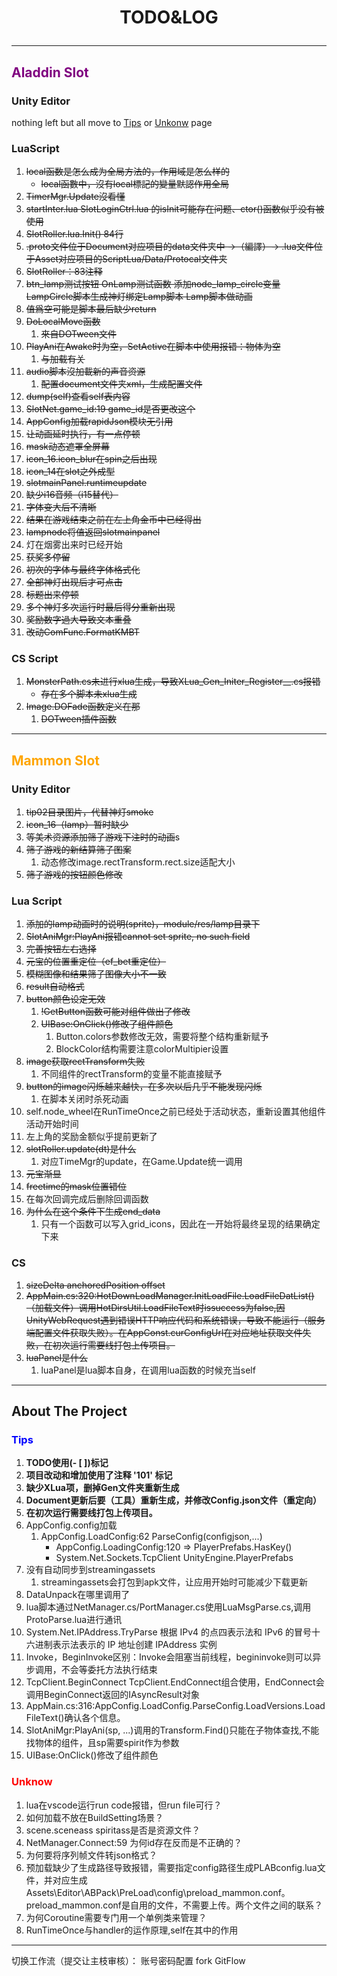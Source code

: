 # <p style = "text-align:center"> TODO&LOG </p>

<!--- [toc] --->

---
## <span style = "color:Purple"> Aladdin Slot </span>

### Unity Editor
nothing left but all move to [Tips](#Tips) or [Unkonw](#Unknow) page

### LuaScript

1. ~~local函数是怎么成为全局方法的，作用域是怎么样的~~
   - ~~local函數中，沒有local標記的變量默認作用全局~~
2. ~~TimerMgr.Update沒看懂~~
3. ~~startInter.lua SlotLoginCtrl.lua 的isInit可能存在问题、ctor()函数似乎没有被使用~~
4. ~~SlotRoller.lua.Init() 84行~~
5. ~~.proto文件位于Document对应项目的data文件夹中 ->（編譯）-> .lua文件位于Asset对应项目的ScriptLua/Data/Protocal文件夹~~
6. ~~SlotRoller：83注释~~
7. ~~btn_lamp测试按钮 OnLamp测试函数 添加node_lamp_circle变量 LampCircle脚本生成神灯绑定Lamp脚本 Lamp脚本做动画~~
8. ~~值爲空可能是脚本最后缺少return~~
9.  ~~DoLocalMove函数~~
    1. ~~來自DOTween文件~~
10. ~~PlayAni在Awake时为空，SetActive在脚本中使用报错：物体为空~~
    1. ~~与加载有关~~
11. ~~audio脚本沒加載新的声音资源~~
    1. ~~配置document文件夹xml，生成配置文件~~
12. ~~dump(self)查看self表内容~~
13. ~~SlotNet.game_id:19 game_id是否更改这个~~
14. ~~AppConfig加载rapidJson模块无引用~~
15. ~~让动画延时执行，有一点停顿~~
16. ~~mask动态遮罩全屏幕~~
17. ~~icon_16.icon_blur在spin之后出现~~
18. ~~icon_14在slot之外成型~~
19. ~~slotmainPanel.runtimeupdate~~
20. ~~缺少i16音频（i15替代）~~
21. ~~字体变大后不清晰~~
22. ~~结果在游戏结束之前在左上角金币中已经得出~~
23. ~~lampnode将值返回slotmainpanel~~
24. 灯在烟雾出来时已经开始
25. ~~获奖多停留~~
26. ~~初次的字体与最终字体格式化~~
27. ~~全部神灯出现后才可点击~~
28. ~~标题出来停顿~~
29. ~~多个神灯多次运行时最后得分重新出现~~
30. ~~奖励数字過大导致文本重叠~~
31. ~~改动ComFunc.FormatKMBT~~


### CS Script

1. ~~MonsterPath.cs未进行xlua生成，导致XLua_Gen_Initer_Register__.cs报错~~
   - ~~存在多个脚本未xlua生成~~
2. ~~Image.DOFade函数定义在那~~
    1. ~~DOTween插件函数~~

---

## <span style = "color:orange"> Mammon Slot </span>

### Unity Editor

1. ~~tip02目录图片，代替神灯smoke~~
2. ~~icon_16（lamp）暂时缺少~~
3. ~~等美术资源添加筛子游戏下注时的动画~~s
4. ~~筛子游戏的新结算筛子图案~~
   1. 动态修改image.rectTransform.rect.size适配大小
5. ~~筛子游戏的按钮颜色修改~~
   
### Lua Script

1. ~~添加的lamp动画时的说明(sprite)，module/res/lamp目录下~~
2. ~~SlotAniMgr:PlayAni报错cannot set sprite, no such field~~
3. ~~完善按钮左右选择~~
4. ~~元宝的位置重定位（ef_bet重定位）~~
5. ~~模糊图像和结果筛子图像大小不一致~~
6. ~~result自动格式~~
7. ~~button颜色设定无效~~
   1. ~~!GetButton函数可能对组件做出了修改~~
   2. ~~UIBase:OnClick()修改了组件颜色~~
      1. Button.colors参数修改无效，需要将整个结构重新赋予
      2. BlockColor结构需要注意colorMultipier设置
8. ~~image获取rectTransform失败~~
   1. 不同组件的rectTransform的变量不能直接赋予
9. ~~button的image闪烁越来越快，在多次以后几乎不能发现闪烁~~
   1. 在脚本关闭时杀死动画
10. self.node_wheel在RunTimeOnce之前已经处于活动状态，重新设置其他组件活动开始时间
11. 左上角的奖励金额似乎提前更新了
12. ~~slotRoller.update(dt)是什么~~
    1. 对应TimeMgr的update，在Game.Update统一调用
13. ~~元宝渐显~~
14. ~~freetime的mask位置错位~~
15. 在每次回调完成后删除回调函数
16. ~~为什么在这个条件下生成end_data~~
    1. 只有一个函数可以写入grid_icons，因此在一开始将最终呈现的结果确定下来

### CS
1. ~~sizeDelta anchoredPosition offset~~
2. ~~AppMain.cs:320:HotDownLoadManager.InitLoadFile.LoadFileDatList()（加载文件）调用HotDirsUtil.LoadFileText时issuccess为false,因UnityWebRequest遇到错误HTTP响应代码和系统错误，导致不能运行（服务端配置文件获取失败）。在AppConst.curConfigUrl在对应地址获取文件失败，在初次运行需要线打包上传项目。~~
3. ~~luaPanel是什么~~
   1. luaPanel是lua脚本自身，在调用lua函数的时候充当self

---

## About The Project

### <span style = "color:blue" name = "Tips"> Tips </span>

1. **TODO使用(- [ ])标记**
2. **项目改动和增加使用了注释 '101' 标记**
3. **缺少XLua项，删掉Gen文件夹重新生成**
4. **Document更新后要（工具）重新生成，并修改Config.json文件（重定向）**
5. **在初次运行需要线打包上传项目。**
6. AppConfig.config加载
    1. AppConfig.LoadConfig:62 ParseConfig(configjson,...)
       - AppConfig.LoadingConfig:120 => PlayerPrefabs.HasKey()
       - System.Net.Sockets.TcpClient UnityEngine.PlayerPrefabs
7. 没有自动同步到streamingassets
   1. streamingassets会打包到apk文件，让应用开始时可能减少下载更新
8.  DataUnpack在哪里调用了
   1. lua脚本通过NetManager.cs/PortManager.cs使用LuaMsgParse.cs,调用ProtoParse.lua进行通讯
9. System.Net.IPAddress.TryParse 根据 IPv4 的点四表示法和 IPv6 的冒号十六进制表示法表示的 IP 地址创建 IPAddress 实例
10. Invoke，BeginInvoke区别：Invoke会阻塞当前线程，begininvoke则可以异步调用，不会等委托方法执行结束
11. TcpClient.BeginConnect TcpClient.EndConnect组合使用，EndConnect会调用BeginConnect返回的IAsyncResult对象
12. AppMain.cs:316:AppConfig.LoadConfig.ParseConfig.LoadVersions.LoadFileText()确认各个信息。
13. SlotAniMgr:PlayAni(sp, ...)调用的Transform.Find()只能在子物体查找,不能找物体的组件，且sp需要spirit作为参数
14. UIBase:OnClick()修改了组件颜色

### <font color = red name = "Unknow"> Unknow </font>

1. lua在vscode运行run code报错，但run file可行？
2. 如何加载不放在BuildSetting场景？
3. scene.sceneass spiritass是否是资源文件？
4. NetManager.Connect:59 为何id存在反而是不正确的？
5. 为何要将序列帧文件转json格式？
6. 预加载缺少了生成路径导致报错，需要指定config路径生成PLABconfig.lua文件，并对应生成Assets\Editor\ABPack\PreLoad\config\preload_mammon.conf。preload_mammon.conf是自用的文件，不需要上传。两个文件之间的联系？
7. 为何Coroutine需要专门用一个单例类来管理？
8. RunTimeOnce与handler的运作原理,self在其中的作用

---

切换工作流（提交让主枝审核）：
   账号密码配置
   fork
   GitFlow